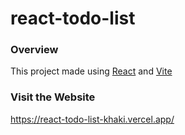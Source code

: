 # react-todo-list

### Overview
This project made using [React](https://react.dev/) and [Vite](https://vitejs.dev/)

### Visit the Website
https://react-todo-list-khaki.vercel.app/
